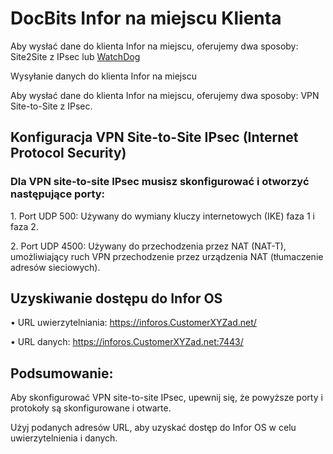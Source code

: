 # DocBits Infor na miejscu Klienta

Aby wysłać dane do klienta Infor na miejscu, oferujemy dwa sposoby: Site2Site z IPsec lub [WatchDog](../../end-user-and-partner-section/end-user-section/how-to-import-documents/watchdog.md)

Wysyłanie danych do klienta Infor na miejscu

Aby wysłać dane do klienta Infor na miejscu, oferujemy dwa sposoby: VPN Site-to-Site z IPsec.

## Konfiguracja VPN Site-to-Site IPsec (Internet Protocol Security)

### Dla VPN site-to-site IPsec musisz skonfigurować i otworzyć następujące porty:

1\. Port UDP 500: Używany do wymiany kluczy internetowych (IKE) faza 1 i faza 2.

2\. Port UDP 4500: Używany do przechodzenia przez NAT (NAT-T), umożliwiający ruch VPN przechodzenie przez urządzenia NAT (tłumaczenie adresów sieciowych).

## Uzyskiwanie dostępu do Infor OS

• URL uwierzytelniania: https://inforos.CustomerXYZad.net/

• URL danych: https://inforos.CustomerXYZad.net:7443/

## Podsumowanie:

Aby skonfigurować VPN site-to-site IPsec, upewnij się, że powyższe porty i protokoły są skonfigurowane i otwarte.

Użyj podanych adresów URL, aby uzyskać dostęp do Infor OS w celu uwierzytelnienia i danych.
